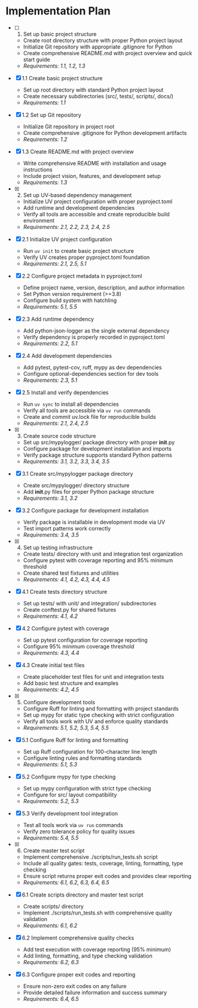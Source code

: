 # Implementation Plan

- [ ] 1. Set up basic project structure
  - Create root directory structure with proper Python project layout
  - Initialize Git repository with appropriate .gitignore for Python
  - Create comprehensive README.md with project overview and quick start guide
  - _Requirements: 1.1, 1.2, 1.3_

- [x] 1.1 Create basic project structure
  - Set up root directory with standard Python project layout
  - Create necessary subdirectories (src/, tests/, scripts/, docs/)
  - _Requirements: 1.1_

- [x] 1.2 Set up Git repository
  - Initialize Git repository in project root
  - Create comprehensive .gitignore for Python development artifacts
  - _Requirements: 1.2_

- [x] 1.3 Create README.md with project overview
  - Write comprehensive README with installation and usage instructions
  - Include project vision, features, and development setup
  - _Requirements: 1.3_

- [x] 2. Set up UV-based dependency management
  - Initialize UV project configuration with proper pyproject.toml
  - Add runtime and development dependencies
  - Verify all tools are accessible and create reproducible build environment
  - _Requirements: 2.1, 2.2, 2.3, 2.4, 2.5_

- [x] 2.1 Initialize UV project configuration
  - Run `uv init` to create basic project structure
  - Verify UV creates proper pyproject.toml foundation
  - _Requirements: 2.1, 2.5, 5.1_

- [x] 2.2 Configure project metadata in pyproject.toml
  - Define project name, version, description, and author information
  - Set Python version requirement (>=3.8)
  - Configure build system with hatchling
  - _Requirements: 5.1, 5.5_

- [x] 2.3 Add runtime dependency
  - Add python-json-logger as the single external dependency
  - Verify dependency is properly recorded in pyproject.toml
  - _Requirements: 2.2, 5.1_

- [x] 2.4 Add development dependencies
  - Add pytest, pytest-cov, ruff, mypy as dev dependencies
  - Configure optional-dependencies section for dev tools
  - _Requirements: 2.3, 5.1_

- [x] 2.5 Install and verify dependencies
  - Run `uv sync` to install all dependencies
  - Verify all tools are accessible via `uv run` commands
  - Create and commit uv.lock file for reproducible builds
  - _Requirements: 2.1, 2.4, 2.5_

- [x] 3. Create source code structure
  - Set up src/mypylogger/ package directory with proper __init__.py
  - Configure package for development installation and imports
  - Verify package structure supports standard Python patterns
  - _Requirements: 3.1, 3.2, 3.3, 3.4, 3.5_

- [x] 3.1 Create src/mypylogger package directory
  - Create src/mypylogger/ directory structure
  - Add __init__.py files for proper Python package structure
  - _Requirements: 3.1, 3.2_

- [x] 3.2 Configure package for development installation
  - Verify package is installable in development mode via UV
  - Test import patterns work correctly
  - _Requirements: 3.4, 3.5_

- [x] 4. Set up testing infrastructure
  - Create tests/ directory with unit and integration test organization
  - Configure pytest with coverage reporting and 95% minimum threshold
  - Create shared test fixtures and utilities
  - _Requirements: 4.1, 4.2, 4.3, 4.4, 4.5_

- [x] 4.1 Create tests directory structure
  - Set up tests/ with unit/ and integration/ subdirectories
  - Create conftest.py for shared fixtures
  - _Requirements: 4.1, 4.2_

- [x] 4.2 Configure pytest with coverage
  - Set up pytest configuration for coverage reporting
  - Configure 95% minimum coverage threshold
  - _Requirements: 4.3, 4.4_

- [x] 4.3 Create initial test files
  - Create placeholder test files for unit and integration tests
  - Add basic test structure and examples
  - _Requirements: 4.2, 4.5_

- [x] 5. Configure development tools
  - Configure Ruff for linting and formatting with project standards
  - Set up mypy for static type checking with strict configuration
  - Verify all tools work with UV and enforce quality standards
  - _Requirements: 5.1, 5.2, 5.3, 5.4, 5.5_

- [x] 5.1 Configure Ruff for linting and formatting
  - Set up Ruff configuration for 100-character line length
  - Configure linting rules and formatting standards
  - _Requirements: 5.1, 5.3_

- [x] 5.2 Configure mypy for type checking
  - Set up mypy configuration with strict type checking
  - Configure for src/ layout compatibility
  - _Requirements: 5.2, 5.3_

- [x] 5.3 Verify development tool integration
  - Test all tools work via `uv run` commands
  - Verify zero tolerance policy for quality issues
  - _Requirements: 5.4, 5.5_

- [x] 6. Create master test script
  - Implement comprehensive ./scripts/run_tests.sh script
  - Include all quality gates: tests, coverage, linting, formatting, type checking
  - Ensure script returns proper exit codes and provides clear reporting
  - _Requirements: 6.1, 6.2, 6.3, 6.4, 6.5_

- [x] 6.1 Create scripts directory and master test script
  - Create scripts/ directory
  - Implement ./scripts/run_tests.sh with comprehensive quality validation
  - _Requirements: 6.1, 6.2_

- [x] 6.2 Implement comprehensive quality checks
  - Add test execution with coverage reporting (95% minimum)
  - Add linting, formatting, and type checking validation
  - _Requirements: 6.2, 6.3_

- [x] 6.3 Configure proper exit codes and reporting
  - Ensure non-zero exit codes on any failure
  - Provide detailed failure information and success summary
  - _Requirements: 6.4, 6.5_